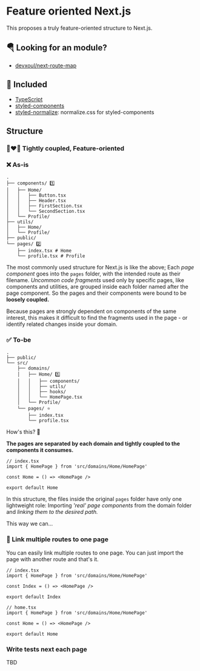 # Feature oriented Next.js
This proposes a truly feature-oriented structure to Next.js.

## 🪂 Looking for an module?
- [devxoul/next-route-map](https://github.com/devxoul/next-route-map)

## 🔋 Included
- [TypeScript](https://github.com/microsoft/TypeScript)
- [styled-components](https://github.com/styled-components/styled-components)
- [styled-normalize](https://github.com/sergeysova/styled-normalize): normalize.css for styled-components

## Structure

### 👩‍❤️‍👨 Tightly coupled, Feature-oriented

### ❌ As-is
```text
.
├── components/ 1️⃣
│   ├── Home/
│   │   ├── Button.tsx
│   │   ├── Header.tsx
│   │   ├── FirstSection.tsx
│   │   └── SecondSection.tsx
│   └── Profile/
├── utils/
│   ├── Home/
│   └── Profile/
├── public/
└── pages/ 2️⃣
    ├── index.tsx # Home
    └── profile.tsx # Profile
```

The most commonly used structure for Next.js is like the above; Each *page component* goes into the `pages` folder, with the intended route as their filename. *Uncommon code fragments* used only by specific pages, like components and utilities, are grouped inside each folder named after the page component. So the pages and their components were bound to be **loosely coupled.**

Because pages are strongly dependent on components of the same interest, this makes it difficult to find the fragments used in the page - or identify related changes inside your domain.

### ✅ To-be
```
.
├── public/
└── src/
    ├── domains/
    │   ├── Home/ 1️⃣
    │   │   ├── components/
    │   │   ├── utils/
    │   │   ├── hooks/
    │   │   └── HomePage.tsx
    │   └── Profile/
    └── pages/ ⭐️
        ├── index.tsx
        └── profile.tsx
```

How's this? 🙋

**The pages are separated by each domain and tightly coupled to the components it consumes.**

```tsx
// index.tsx
import { HomePage } from 'src/domains/Home/HomePage'

const Home = () => <HomePage />

export default Home
```

In this structure, the files inside the original `pages` folder have only one lightweight role: Importing *'real' page components* from the domain folder and *linking them to the desired path.*

This way we can...

### 🔗 Link multiple routes to one page
You can easily link multiple routes to one page. You can just import the page with another route and that's it.

```tsx
// index.tsx
import { HomePage } from 'src/domains/Home/HomePage'

const Index = () => <HomePage />

export default Index
```

```tsx
// home.tsx
import { HomePage } from 'src/domains/Home/HomePage'

const Home = () => <HomePage />

export default Home
```

### Write tests next each page
TBD
